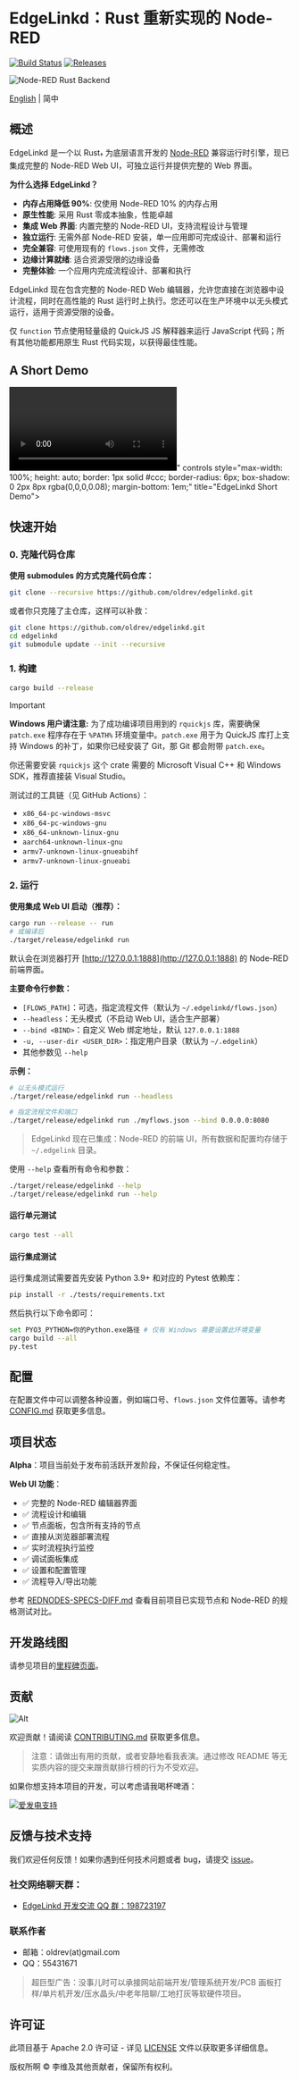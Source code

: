 # EdgeLinkd：Rust 重新实现的 Node-RED

[![Build Status]][actions]
[![Releases](https://img.shields.io/github/release/oldrev/edgelinkd.svg)](https://github.com/oldrev/edgelinkd/releases)

[Build Status]: https://img.shields.io/github/actions/workflow/status/oldrev/edgelinkd/CICD.yml?branch=master
[actions]: https://github.com/oldrev/edgelinkd/actions?query=branch%3Amaster

![Node-RED Rust Backend](assets/banner.jpg)

[English](README.md) | 简中

## 概述

EdgeLinkd 是一个以 Rust<sub>†</sub> 为底层语言开发的 [Node-RED](https://nodered.org/) 兼容运行时引擎，现已集成完整的 Node-RED Web UI，可独立运行并提供完整的 Web 界面。

**为什么选择 EdgeLinkd？**
- **内存占用降低 90%**: 仅使用 Node-RED 10% 的内存占用
- **原生性能**: 采用 Rust 零成本抽象，性能卓越
- **集成 Web 界面**: 内置完整的 Node-RED UI，支持流程设计与管理
- **独立运行**: 无需外部 Node-RED 安装，单一应用即可完成设计、部署和运行
- **完全兼容**: 可使用现有的 `flows.json` 文件，无需修改
- **边缘计算就绪**: 适合资源受限的边缘设备
- **完整体验**: 一个应用内完成流程设计、部署和执行

EdgeLinkd 现在包含完整的 Node-RED Web 编辑器，允许您直接在浏览器中设计流程，同时在高性能的 Rust 运行时上执行。您还可以在生产环境中以无头模式运行，适用于资源受限的设备。

仅 `function` 节点使用轻量级的 QuickJS JS 解释器来运行 JavaScript 代码；所有其他功能都用原生 Rust 代码实现，以获得最佳性能。

## A Short Demo

<video src="https://raw.githubusercontent.com/oldrev/edgelinkd/refs/heads/master/assets/short-demo.mp4" title="assets/short-demo.mp4"></video>" controls style="max-width: 100%; height: auto; border: 1px solid #ccc; border-radius: 6px; box-shadow: 0 2px 8px rgba(0,0,0,0.08); margin-bottom: 1em;" title="EdgeLinkd Short Demo"></video>

## 快速开始

### 0. 克隆代码仓库

**使用 submodules 的方式克隆代码仓库：**

```bash
git clone --recursive https://github.com/oldrev/edgelinkd.git
```

或者你只克隆了主仓库，这样可以补救：

```bash
git clone https://github.com/oldrev/edgelinkd.git
cd edgelinkd
git submodule update --init --recursive
```

### 1. 构建

```bash
cargo build --release
```


> [!IMPORTANT]
> **Windows 用户请注意:**
> 为了成功编译项目用到的 `rquickjs` 库，需要确保 `patch.exe` 程序存在于 `%PATH%` 环境变量中。`patch.exe` 用于为 QuickJS 库打上支持 Windows 的补丁，如果你已经安装了 Git，那 Git 都会附带 `patch.exe`。
>
> 你还需要安装 `rquickjs` 这个 crate 需要的 Microsoft Visual C++ 和 Windows SDK，推荐直接装 Visual Studio。

测试过的工具链（见 GitHub Actions）：

* `x86_64-pc-windows-msvc`
* `x86_64-pc-windows-gnu`
* `x86_64-unknown-linux-gnu`
* `aarch64-unknown-linux-gnu`
* `armv7-unknown-linux-gnueabihf`
* `armv7-unknown-linux-gnueabi`

### 2. 运行

**使用集成 Web UI 启动（推荐）：**

```bash
cargo run --release -- run
# 或编译后
./target/release/edgelinkd run
```

默认会在浏览器打开 [http://127.0.0.1:1888](http://127.0.0.1:1888) 的 Node-RED 前端界面。

**主要命令行参数：**

- `[FLOWS_PATH]`：可选，指定流程文件（默认为 `~/.edgelinkd/flows.json`）
- `--headless`：无头模式（不启动 Web UI，适合生产部署）
- `--bind <BIND>`：自定义 Web 绑定地址，默认 `127.0.0.1:1888`
- `-u, --user-dir <USER_DIR>`：指定用户目录（默认为 `~/.edgelink`）
- 其他参数见 `--help`

**示例：**

```bash
# 以无头模式运行
./target/release/edgelinkd run --headless

# 指定流程文件和端口
./target/release/edgelinkd run ./myflows.json --bind 0.0.0.0:8080
```

> EdgeLinkd 现在已集成：Node-RED 的前端 UI，所有数据和配置均存储于 `~/.edgelink` 目录。

使用 `--help` 查看所有命令和参数：

```bash
./target/release/edgelinkd --help
./target/release/edgelinkd run --help
```

#### 运行单元测试

```bash
cargo test --all
```

#### 运行集成测试

运行集成测试需要首先安装 Python 3.9+ 和对应的 Pytest 依赖库：

```bash
pip install -r ./tests/requirements.txt
```

然后执行以下命令即可：

```bash
set PYO3_PYTHON=你的Python.exe路径 # 仅有 Windows 需要设置此环境变量
cargo build --all
py.test
```


## 配置

在配置文件中可以调整各种设置，例如端口号、`flows.json` 文件位置等。请参考 [CONFIG.md](docs/CONFIG.md) 获取更多信息。

## 项目状态

**Alpha**：项目当前处于发布前活跃开发阶段，不保证任何稳定性。

**Web UI 功能**：
- ✅ 完整的 Node-RED 编辑器界面
- ✅ 流程设计和编辑
- ✅ 节点面板，包含所有支持的节点
- ✅ 直接从浏览器部署流程
- ✅ 实时流程执行监控
- ✅ 调试面板集成
- ✅ 设置和配置管理
- ✅ 流程导入/导出功能

参考 [REDNODES-SPECS-DIFF.md](tests/REDNODES-SPECS-DIFF.md) 查看目前项目已实现节点和 Node-RED 的规格测试对比。

## 开发路线图

请参见项目的[里程碑页面](https://github.com/oldrev/edgelinkd/milestones)。

## 贡献

![Alt](https://repobeats.axiom.co/api/embed/cd18a784e88be20d79778703bda8858523c4257e.svg "Repobeats analytics image")

欢迎贡献！请阅读 [CONTRIBUTING.md](.github/CONTRIBUTING.md) 获取更多信息。

> 注意：请做出有用的贡献，或者安静地看我表演。通过修改 README 等无实质内容的提交来蹭贡献排行榜的行为不受欢迎。

如果你想支持本项目的开发，可以考虑请我喝杯啤酒：

[![爱发电支持](assets/aifadian.jpg)](https://afdian.com/a/mingshu)

## 反馈与技术支持

我们欢迎任何反馈！如果你遇到任何技术问题或者 bug，请提交 [issue](https://github.com/edge-link/edgelinkd/issues)。

### 社交网络聊天群：

* [EdgeLinkd 开发交流 QQ 群：198723197](http://qm.qq.com/cgi-bin/qm/qr?_wv=1027&k=o3gEbpSHbFB6xjtC1Pm2mu0gZG62JNyr&authKey=D1qG9o0Nm%2FlDM8TQJXjr0aYluQ2TQp52wM9RDbNj83jzOy5OpCbHkwEI96SMMJxd&noverify=0&group_code=198723197)

### 联系作者

- 邮箱：oldrev(at)gmail.com
- QQ：55431671

> 超巨型广告：没事儿时可以承接网站前端开发/管理系统开发/PCB 画板打样/单片机开发/压水晶头/中老年陪聊/工地打灰等软硬件项目。

## 许可证

此项目基于 Apache 2.0 许可证 - 详见 [LICENSE](LICENSE) 文件以获取更多详细信息。

版权所啊 © 李维及其他贡献者，保留所有权利。